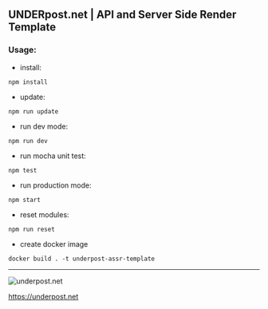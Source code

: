 ## UNDERpost.net | API and Server Side Render Template


### Usage:


- install:


`npm install`


- update:


`npm run update`


- run dev mode:


`npm run dev`


- run mocha unit test:


`npm test`


- run production mode:


`npm start`


- reset modules:


`npm run reset`


- create docker image


`docker build . -t underpost-assr-template`


--------------------------------------------------------------------------------


![underpost.net](https://underpost.net/underpost-social.jpg)


https://underpost.net
